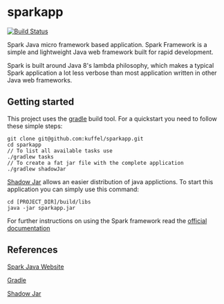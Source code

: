 # sparkapp

[![Build Status](https://travis-ci.org/kuffel/sparkapp.svg?branch=master)](https://travis-ci.org/kuffel/sparkapp)

Spark Java micro framework based application. Spark Framework is a simple and lightweight Java web framework built for rapid development.

Spark is built around Java 8's lambda philosophy, which makes a typical Spark application a lot less verbose than most application written in other Java web frameworks.

## Getting started

This project uses the [gradle](https://gradle.org/) build tool. For a quickstart you need to follow these simple steps:

    git clone git@github.com:kuffel/sparkapp.git    
    cd sparkapp
    // To list all available tasks use
    ./gradlew tasks
    // To create a fat jar file with the complete application 
    ./gradlew shadowJar              
        
[Shadow Jar](https://github.com/johnrengelman/shadow) allows an easier distribution of java applictions. 
To start this application you can simply use this command:

    cd [PROJECT_DIR]/build/libs
    java -jar sparkapp.jar

For further instructions on using the Spark framework read the [official documentation](http://sparkjava.com/documentation.html)

## References

[Spark Java Website](http://sparkjava.com/)

[Gradle](https://docs.gradle.org/current/userguide/userguide.html)

[Shadow Jar](https://github.com/johnrengelman/shadow)